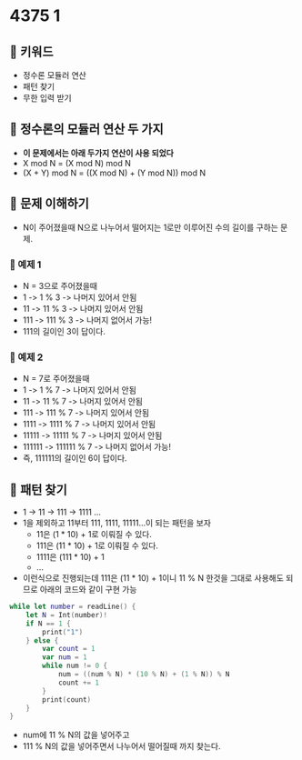 # 4375 1

## 🍎 키워드
- 정수론 모듈러 연산
- 패턴 찾기
- 무한 입력 받기

## 🍎 정수론의 모듈러 연산 두 가지
- **이 문제에서는 아래 두가지 연산이 사용 되었다**
- X mod N = (X mod N) mod N
- (X + Y) mod N = ((X mod N) + (Y mod N)) mod N

## 🍎 문제 이해하기
- N이 주어졌을때 N으로 나누어서 떨어지는 1로만 이루어진 수의 길이를 구하는 문제.
### 📖 예제 1
- N = 3으로 주어졌을때
- 1 -> 1 % 3 -> 나머지 있어서 안됨
- 11 -> 11 % 3 -> 나머지 있어서 안됨
- 111 -> 111 % 3 -> 나머지 없어서 가능!
- 111의 길이인 3이 답이다.

### 📖 예제 2
- N = 7로 주어졌을때
- 1 -> 1 % 7 -> 나머지 있어서 안됨
- 11 -> 11 % 7 -> 나머지 있어서 안됨
- 111 -> 111 % 7 -> 나머지 있어서 안됨
- 1111 -> 1111 % 7 -> 나머지 있어서 안됨
- 11111 -> 11111 % 7 -> 나머지 있어서 안됨
- 111111 -> 111111 % 7 -> 나머지 없어서 가능!
- 즉, 111111의 길이인 6이 답이다.

## 🍎 패턴 찾기
- 1 -> 11 -> 111 -> 1111 ...
- 1을 제외하고 11부터 111, 1111, 11111...이 되는 패턴을 보자
    - 11은 (1 * 10) + 1로 이뤄질 수 있다.
    - 111은 (11 * 10) + 1로 이뤄질 수 있다.
    - 1111은 (111 * 10) + 1
    - ...
- 이런식으로 진행되는데 111은 (11 * 10) + 1이니 11 % N 한것을 그대로 사용해도 되므로 아래의 코드와 같이 구현 가능
```swift
while let number = readLine() {
    let N = Int(number)!
    if N == 1 {
        print("1")
    } else {
        var count = 1
        var num = 1
        while num != 0 {
            num = ((num % N) * (10 % N) + (1 % N)) % N
            count += 1
        }
        print(count)
    }
}
```
- num에 11 % N의 값을 넣어주고
- 111 % N의 값을 넣어주면서 나누어서 떨어질때 까지 찾는다.
